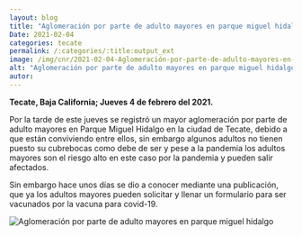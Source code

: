 ```yaml
---
layout: blog
title: "Aglomeración por parte de adulto mayores en parque miguel hidalgo"
Date: 2021-02-04
categories: tecate
permalink: /:categories/:title:output_ext
image: /img/cnr/2021-02-04-Aglomeración-por-parte-de-adulto-mayores-en-parque-miguel-hidalgo.PNG
alt: "Aglomeración por parte de adulto mayores en parque miguel hidalgo"
autor:
---
```


**Tecate, Baja California; Jueves 4 de febrero del 2021.** 

Por la tarde de este jueves se registró un mayor aglomeración por parte de adulto mayores en Parque Miguel Hidalgo en la ciudad de Tecate, debido a que están conviviendo entre ellos, sin embargo algunos adultos no tienen puesto su cubrebocas como debe de ser y pese a la pandemia los adultos mayores son el riesgo alto en este caso por la pandemia y pueden salir afectados.

Sin embargo hace unos días se dio a conocer mediante una publicación, que ya los adultos mayores pueden solicitar y llenar un formulario para ser vacunados por la vacuna para covid-19.

<div id="carouselExampleSlidesOnly" class="carousel slide" data-ride="carousel">
  <div class="carousel-inner">
    <div class="carousel-item active">
       <img class="d-block w-100" src="/img/cnr/2021-02-04-Aglomeración-por-parte-de-adulto-mayores-en-parque-miguel-hidalgo.PNG" loading="lazy"  alt="Aglomeración por parte de adulto mayores en parque miguel hidalgo">
    </div>
  </div>
</div>

